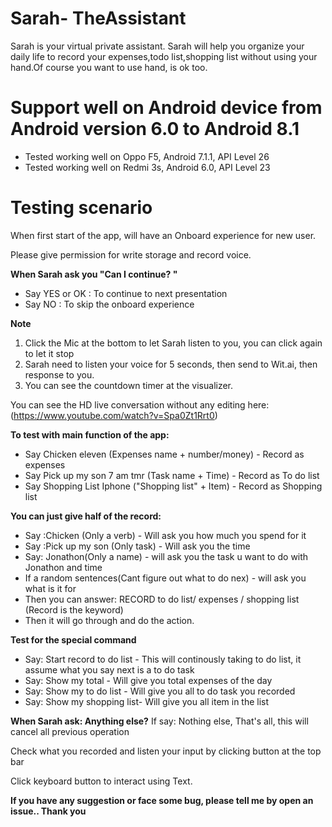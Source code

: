 # Sarah- TheAssistant
Sarah is your virtual private assistant. Sarah will help you organize your daily life to record your expenses,todo list,shopping list without using your hand.Of course you want to use hand, is ok too. 

# Support well on Android device from Android version 6.0 to Android 8.1
- Tested working well on Oppo F5, Android 7.1.1, API Level 26
- Tested working well on Redmi 3s, Android 6.0, API Level 23

# Testing scenario

When first start of the app, will have an Onboard experience for new user.

Please give permission for write storage and record voice.

**When Sarah ask you "Can I continue? "**
- Say YES or OK : To continue to next presentation
- Say NO : To skip the onboard experience 

**Note**
1.  Click the Mic at the bottom to let Sarah listen to you, you can click again to let it stop      
2.  Sarah need to listen your voice for 5 seconds, then send to Wit.ai, then response to you.       
3.  You can see the countdown timer at the visualizer.      

You can see the HD live conversation without any editing here: (https://www.youtube.com/watch?v=Spa0Zt1Rrt0) 

**To test with main function of the app:**
- Say Chicken eleven (Expenses name + number/money) - Record as expenses
- Say Pick up my son 7 am tmr (Task name + Time) - Record as To do list
- Say Shopping List Iphone ("Shopping list" + Item) - Record as Shopping list 

**You can just give half of the record:**
- Say :Chicken (Only a verb) - Will ask you how much you spend for it
- Say :Pick up my son (Only task) - Will ask you the time
- Say: Jonathon(Only a name) - will ask you the task u want to do with Jonathon and time
- If a random sentences(Cant figure out what to do nex) - will ask you what is it for
- Then you can answer: RECORD to do list/ expenses / shopping list (Record is the keyword) 
- Then it will go through and do the action. 

**Test for the special command**
- Say: Start record to do list - This will continously taking to do list, it assume what you say next is a to do task
- Say: Show my total - Will give you total expenses of the day
- Say: Show my to do list - Will give you all to do task you recorded 
- Say: Show my shopping list- Will give you all item in the list 

**When Sarah ask: Anything else?**
If say: Nothing else, That's all, this will cancel all previous operation

Check what you recorded and listen your input by clicking button at the top bar

Click keyboard button to interact using Text.

**If you have any suggestion or face some bug, please tell me by open an issue.. Thank you**
